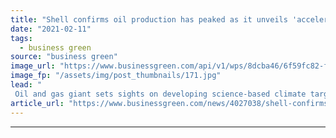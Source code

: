 ```yaml
---
title: "Shell confirms oil production has peaked as it unveils 'accelerated' green plan"
date: "2021-02-11"
tags: 
  - business green
source: "business green"
image_url: "https://www.businessgreen.com/api/v1/wps/8dcba46/6f59fc82-f9c5-45fd-b058-a98ae0f33751/6/Shell-fast-chargers-1-185x114.jpg"
image_fp: "/assets/img/post_thumbnails/171.jpg"
lead: "
 Oil and gas giant sets sights on developing science-based climate targets, as hydrogen, nature based solutions, carbon capture, utility business, and electric vehicle infrastructure all earmarked for increased investment ..."
article_url: "https://www.businessgreen.com/news/4027038/shell-confirms-oil-production-peaked-unveils-accelerated-green-plan"
---
```


---
